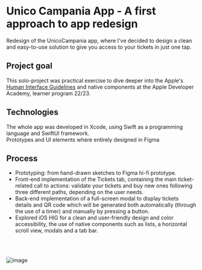 <h1> Unico Campania App - A first approach to app redesign </h1>

Redesign of the UnicoCampania app, where I've decided to design a clean and easy-to-use solution to give you access to your tickets in just one tap.

<h2> Project goal </h2>

This solo-project was practical exercise to dive deeper into the Apple's [Human Interface Guidelines](https://developer.apple.com/design/human-interface-guidelines/guidelines/overview/) and native components at the Apple Developer Academy, learner program 22/23.

<h2> Technologies </h2>

The whole app was developed in Xcode, using Swift as a programming language and SwiftUI framework. <br>Prototypes and UI elements where entirely designed in Figma

<h2> Process </h2>

+ Prototyping: from hand-drawn sketches to Figma hi-fi prototype.
+ Front-end implementation of the Tickets tab, containing the main ticket-related call to actions: validate your tickets and buy new ones following three different paths, depending on the user needs.
+ Back-end implementation of a full-screen modal to display tickets details and QR code which will be generated both automatically (through the use of a timer) and manually by pressing a button.
+ Explored iOS HIG for a clean and user-friendly design and color accessibility, the use of native components such as lists, a horizontal scroll view, modals and a tab bar.
</br>
</br>

![image](https://user-images.githubusercontent.com/113616815/209338858-e3bb688f-05a1-42d2-b601-c08c375a3f41.png)





